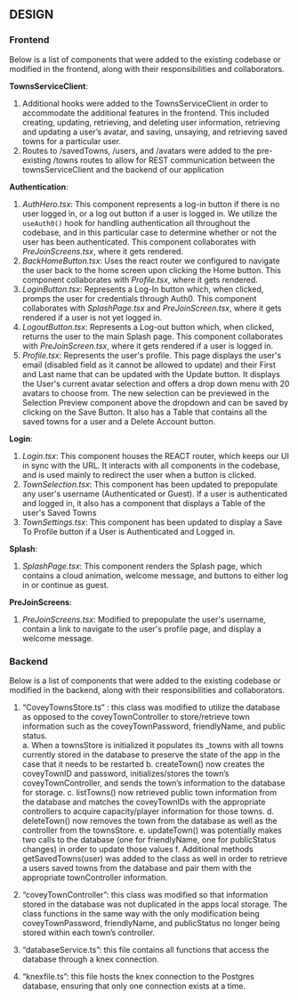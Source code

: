 ## DESIGN

### Frontend
Below is a list of components that were added to the existing codebase or modified in the frontend, along with their responsibilities and collaborators.

**TownsServiceClient**:
1. Additional hooks were added to the TownsServiceClient in order to accommodate the additional features in the frontend. This included creating, updating, retrieving, and deleting user information, retrieving and updating a user’s avatar, and saving, unsaying, and retrieving saved towns for a particular user. 
2.  Routes to /savedTowns, /users, and /avatars were added to the pre-existing /towns routes to allow for REST communication between the townsServiceClient and the backend of our application


**Authentication**: 
1. *AuthHero.tsx*: This component represents a log-in button if there is no user logged in, or a log out button if a user is logged in. We utilize the `useAuth0()` hook for handling authentication all throughout the codebase, and in this particular case to determine whether or not the user has been authenticated. This component collaborates with *PreJoinScreens.tsx*, where it gets rendered.
2. *BackHomeButton.tsx*: Uses the react router we configured to navigate the user back to the home screen upon clicking the Home button. This component collaborates with *Profile.tsx*, where it gets rendered.
3. *LoginButton.tsx*: Represents a Log-In button which, when clicked, promps the user for credentials through Auth0. This component collaborates with *SplashPage.tsx* and *PreJoinScreen.tsx*, where it gets rendered if a user is not yet logged in.
4. *LogoutButton.tsx*: Represents a Log-out button which, when  clicked, returns the user to the main Splash page. This component collaborates with *PreJoinScreen.tsx*, where it gets rendered if a user is logged in.
5. *Profile.tsx*: Represents the user's profile. This page displays the user's email (disabled field as it cannot be allowed to update) and their First and Last name that can be updated with the Update button. It displays the User's current avatar selection and offers a drop down menu with 20 avatars to choose from. The new selection can be previewed in the Selection Preview component above the dropdown and can be saved by clicking on the Save Button. It also has a Table that contains all the saved towns for a user and a Delete Account button. 

**Login**:
1. *Login.tsx*: This component houses the REACT router, which keeps our UI in sync with the URL. It interacts with all components in the codebase, and is used mainly to redirect the user when a button is clicked.
2. *TownSelection.tsx*: This component has been updated to prepopulate any user's username (Authenticated or Guest). If a user is authenticated and logged in, it also has a component that displays a Table of the user's Saved Towns
3. *TownSettings.tsx*: This component has been updated to display a Save To Profile button if a User is Authenticated and Logged in.

**Splash**:
1. *SplashPage.tsx*: This component renders the Splash page, which contains a cloud animation, welcome message, and buttons to either log in or continue as guest.

**PreJoinScreens**:
1. *PreJoinScreens.tsx*: Modified to prepopulate the user's username, contain a link to navigate to the user's profile page, and display a welcome message.


### Backend
Below is a list of components that were added to the existing codebase or modified in the backend, along with their responsibilities and collaborators.

1. “CoveyTownsStore.ts” : this class was modified to utilize the database as opposed to the coveyTownController to store/retrieve town information such as the coveyTownPassword, friendlyName, and public status.  
a. When a townsStore is initialized it populates its _towns with all towns currently stored in the database to preserve the state of the app in the case that it needs to be restarted
b. createTown() now creates the coveyTownID and password, initializes/stores the town’s coveyTownController, and sends the town’s information to the database for storage.
c. listTowns() now retrieved public town information from the database and matches the coveyTownIDs with the appropriate controllers to acquire capacity/player information for those towns.
d. deleteTown() now removes the town from the database as well as the controller from the townsStore.
e. updateTown() was potentially makes two calls to the database (one for friendlyName, one for publicStatus changes) in order to update those values
f. Additional methods  getSavedTowns(user)  was added to the class as well in order to retrieve a users saved towns from the database and pair them with the appropriate townController information.

2. “coveyTownController”: this class was modified so that information stored in the database was not duplicated in the apps local storage.  The class functions in the same way with the only modification being coveyTownPassword, friendlyName, and publicStatus no longer being stored within each town’s controller.

3. “databaseService.ts”: this file contains all functions that access the database through a knex connection.  

4. “knexfile.ts”: this file hosts the knex connection to the Postgres database, ensuring that only one connection exists at a time.
